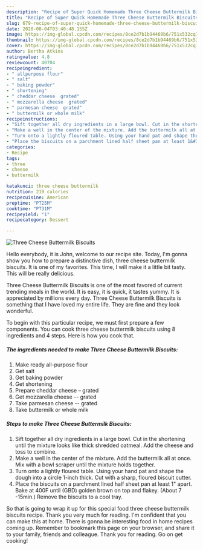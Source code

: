 ```yaml
---
description: "Recipe of Super Quick Homemade Three Cheese Buttermilk Biscuits"
title: "Recipe of Super Quick Homemade Three Cheese Buttermilk Biscuits"
slug: 679-recipe-of-super-quick-homemade-three-cheese-buttermilk-biscuits
date: 2020-08-04T03:40:48.155Z
image: https://img-global.cpcdn.com/recipes/8ce2d7b1b94469b6/751x532cq70/three-cheese-buttermilk-biscuits-recipe-main-photo.jpg
thumbnail: https://img-global.cpcdn.com/recipes/8ce2d7b1b94469b6/751x532cq70/three-cheese-buttermilk-biscuits-recipe-main-photo.jpg
cover: https://img-global.cpcdn.com/recipes/8ce2d7b1b94469b6/751x532cq70/three-cheese-buttermilk-biscuits-recipe-main-photo.jpg
author: Bertha Atkins
ratingvalue: 4.8
reviewcount: 40704
recipeingredient:
- " allpurpose flour"
- " salt"
- " baking powder"
- " shortening"
- " cheddar cheese  grated"
- " mozzarella cheese  grated"
- " parmesan cheese  grated"
- " buttermilk or whole milk"
recipeinstructions:
- "Sift together all dry ingredients in a large bowl. Cut in the shortening until the mixture looks like thick shredded oatmeal. Add the cheese and toss to combine."
- "Make a well in the center of the mixture. Add the buttermilk all at once. Mix with a bowl scraper until the mixture holds together."
- "Turn onto a lightly floured table. Using your hand pat and shape the dough into a circle 1-inch thick. Cut with a sharp, floured biscuit cutter."
- "Place the biscuits on a parchment lined half sheet pan at least 1&#34; apart. Bake at 400F until (GBD) golden brown on top and flakey. (About 7 -15min.) Remove the biscuits to a cool tray."
categories:
- Recipe
tags:
- three
- cheese
- buttermilk

katakunci: three cheese buttermilk 
nutrition: 219 calories
recipecuisine: American
preptime: "PT25M"
cooktime: "PT31M"
recipeyield: "1"
recipecategory: Dessert

---
```



![Three Cheese Buttermilk Biscuits](https://img-global.cpcdn.com/recipes/8ce2d7b1b94469b6/751x532cq70/three-cheese-buttermilk-biscuits-recipe-main-photo.jpg)

Hello everybody, it is John, welcome to our recipe site. Today, I'm gonna show you how to prepare a distinctive dish, three cheese buttermilk biscuits. It is one of my favorites. This time, I will make it a little bit tasty. This will be really delicious.

Three Cheese Buttermilk Biscuits is one of the most favored of current trending meals in the world. It is easy, it is quick, it tastes yummy. It is appreciated by millions every day. Three Cheese Buttermilk Biscuits is something that I have loved my entire life. They are fine and they look wonderful.




To begin with this particular recipe, we must first prepare a few components. You can cook three cheese buttermilk biscuits using 8 ingredients and 4 steps. Here is how you cook that.

<!--inarticleads1-->

##### The ingredients needed to make Three Cheese Buttermilk Biscuits:

1. Make ready  all-purpose flour
1. Get  salt
1. Get  baking powder
1. Get  shortening
1. Prepare  cheddar cheese – grated
1. Get  mozzarella cheese -- grated
1. Take  parmesan cheese -- grated
1. Take  buttermilk or whole milk




<!--inarticleads2-->

##### Steps to make Three Cheese Buttermilk Biscuits:

1. Sift together all dry ingredients in a large bowl. Cut in the shortening until the mixture looks like thick shredded oatmeal. Add the cheese and toss to combine.
1. Make a well in the center of the mixture. Add the buttermilk all at once. Mix with a bowl scraper until the mixture holds together.
1. Turn onto a lightly floured table. Using your hand pat and shape the dough into a circle 1-inch thick. Cut with a sharp, floured biscuit cutter.
1. Place the biscuits on a parchment lined half sheet pan at least 1&#34; apart. Bake at 400F until (GBD) golden brown on top and flakey. (About 7 -15min.) Remove the biscuits to a cool tray.




So that is going to wrap it up for this special food three cheese buttermilk biscuits recipe. Thank you very much for reading. I'm confident that you can make this at home. There is gonna be interesting food in home recipes coming up. Remember to bookmark this page on your browser, and share it to your family, friends and colleague. Thank you for reading. Go on get cooking!
